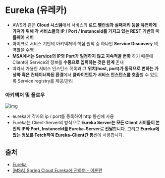 # Eureka (유레카)

- AWS와 같은 **Cloud 시스템**에서 서비스의 **로드 밸런싱과 실패처리 등을 유연하게 가져가 위해 각 서비스들의 IP / Port / InstanceId를 가지고 있는 REST 기반의 미들웨어 서버**
- 마이크로 서비스 기반의 아키텍처의 핵심 원칙 중 하나인 **Service Discovery** 의 역할을 수행
- **MSA에서는 Service의 IP와 Port가 일정하지 않고 지속적을 변화** 하기 때문에 Client에 Service의 정보를 **수동으로 입력하는 것은 한계** 존재
- 따라서 가용한 서비스 인스턴스 목록과 그 **위치(host, port)가 동적으로 변하는 가상화 혹은 컨테이너화된 환경**에서 **클라이언트가 서비스 인스턴스를 호출**할 수 있도록 Service registry를 제공/관리

### 아키텍처 및 플로우



![img](https://blog.kakaocdn.net/dn/cRtMzj/btqBLjccv9N/7bPaaBbFoPjf7zTKYl5v1K/img.png)

- eureka에 각자의 ip / port를 등록하여 http 통신에 사용
- Eureka는 Client-Server의 방식으로 **Eureka Server는 모든 Client 서버들이 본인의 IP와 Port, InstanceId를 Eureka-Server로 전달**합니다. 그리고 **Eureka에 있는 정보를 Fetch하여 Eureka-Client간 통신**에 사용합니다.



## 출처

- [Eureka](https://coe.gitbook.io/guide/service-discovery/eureka)
- [[MSA] Spring Cloud Eureka에 관하여 - 이론편](https://sabarada.tistory.com/61)

